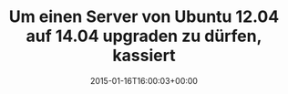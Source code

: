 ---
retweeted: false
source: <a href="http://twitter.com" rel="nofollow">Twitter Web Client</a>
entities:
  hashtags: []
  symbols: []
  user_mentions:
  - name: Host Europe GmbH
    screen_name: Hosteurope
    indices:
    - '72'
    - '83'
    id_str: '54830923'
    id: '54830923'
  urls: []
display_text_range:
- '0'
- '140'
favorite_count: '2'
id_str: '556118695601528832'
truncated: false
retweet_count: '0'
id: '556118695601528832'
created_at: Fri Jan 16 16:00:03 +0000 2015
favorited: false
full_text: Um einen Server von Ubuntu 12.04 auf 14.04 upgraden zu dürfen, kassiert
  [@Hosteurope](https://twitter.com/Hosteurope) 99 Euro und als Ausgleich bekomme
  ich weniger Ram. Fair.
lang: de
tags:
- pesos/twitter
date: '2015-01-16T16:00:03+00:00'
src: https://twitter.com/bascht/status/556118695601528832
original_url: https://twitter.com/bascht/status/556118695601528832
type: twitter_tweet
text: Um einen Server von Ubuntu 12.04 auf 14.04 upgraden zu dürfen, kassiert [@Hosteurope](https://twitter.com/Hosteurope)
  99 Euro und als Ausgleich bekomme ich weniger Ram. Fair.
title: Um einen Server von Ubuntu 12.04 auf 14.04 upgraden zu dürfen, kassiert

---